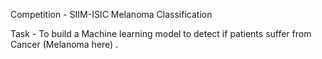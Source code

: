 Competition - SIIM-ISIC Melanoma Classification

Task - To build a Machine learning model to detect if patients suffer from Cancer (Melanoma here) .